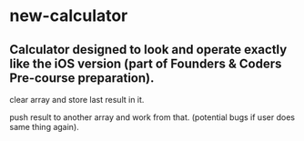 # new-calculator

## Calculator designed to look and operate exactly like the iOS version (part of Founders & Coders Pre-course preparation).


clear array and store last result in it.

push result to another array and work from that. (potential bugs if user does same thing again).
